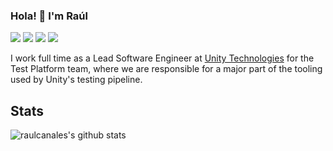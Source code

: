 ### Hola! 👋 I'm Raúl

![](https://vistr.dev/badge?repo=raulcanales.raulcanales)
[![](https://img.shields.io/badge/-@racr4-%231DA1F2?style=flat-square&logo=twitter&logoColor=ffffff)](https://twitter.com/racr4)
[![](https://img.shields.io/badge/-@raulcanales-%23181717?style=flat-square&logo=github)](https://github.com/raulcanales)
[![](https://img.shields.io/badge/-Ra%C3%BAl%20A.%20Canales-blue?style=flat-square&logo=Linkedin&logoColor=white&link=https://www.linkedin.com/in/raulcanales/)](https://www.linkedin.com/in/raulcanales/)

I work full time as a Lead Software Engineer at [Unity Technologies](https://github.com/Unity-Technologies) for the Test Platform team, where we are responsible for a major part of the tooling used by Unity's testing pipeline.

## Stats

![raulcanales's github stats](https://github-readme-stats.vercel.app/api?username=raulcanales&show_icons=true&theme=dracula)
